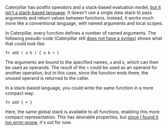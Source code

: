 Caterpillar has postfix operators and a stack-based evaluation model,
[but it isn't a stack-based language](/daily/2024-06-21). It doesn't use a
single data stack to pass arguments and return values between functions.
Instead, it works much more like a conventional language, with named arguments
and local scopes.

In Caterpillar, every function defines a number of named arguments. The
following pseudo-code (Caterpillar still
[does not have a syntax][Caterpillar code]) shows what that could look like:

```
fn add ( a b ) { a b + }
```

The arguments are bound to the specified names, `a` and `b`, which can then be
used as operands. The result of the `+` could be used as an operand for another
operation, but in this case, since the function ends there, the unused operand
is returned to the caller.

In a stack-based language, you could write the same function in a more compact
way:

```
fn add { + }
```

Here, the same global stack is available to all functions, enabling this more
compact representation. This has desirable properties, but
[since I found it too error-prone](/daily/2024-06-20), it's out for now.

[Caterpillar code]: https://github.com/hannobraun/caterpillar/blob/56805b4eeeeaf47f2d3dde508a18cbcf7ebe32ec/capi/src/games/snake.rs
